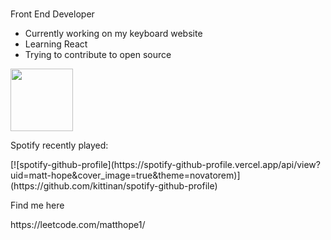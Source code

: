 ###  


<!-- 
Does this show up?
-->
Front End Developer 

- Currently working on my keyboard website
- Learning React
- Trying to contribute to open source

<img src='https://user-images.githubusercontent.com/5713670/87202985-820dcb80-c2b6-11ea-9f56-7ec461c497c3.gif' width='100'>


<p>Spotify recently played:</p>
[![spotify-github-profile](https://spotify-github-profile.vercel.app/api/view?uid=matt-hope&cover_image=true&theme=novatorem)](https://github.com/kittinan/spotify-github-profile)


<p> Find me here </p>
https://leetcode.com/matthope1/
